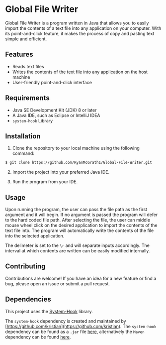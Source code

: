 # Global File Writer

Global File Writer is a program written in Java that allows you to easily import the contents of a text file into any application on your computer. With its point-and-click feature, it makes the process of copy and pasting text simple and efficient.

## Features

- Reads text files
- Writes the contents of the text file into any application on the host machine
- User-friendly point-and-click interface

## Requirements

- Java SE Development Kit (JDK) 8 or later
- A Java IDE, such as Eclipse or IntelliJ IDEA
- `system-hook` Library 

## Installation

1. Clone the repository to your local machine using the following command:

```sh 
$ git clone https://github.com/RyanMcGrath1/Global-File-Writer.git
```

2. Import the project into your preferred Java IDE.

3. Run the program from your IDE.

## Usage

Upon running the program, the user can pass the file path as the first argument and it will begin. If no argument is passed the program will defer to the hard coded file path. After selecting the file, the user can middle mouse wheel click on the desired application to import the contents of the text file into. The program will automatically write the contents of the file into the selected application. 

The delimeter is set to the `\r` and will separate inputs accordingly. The interval at which contents are written can be easily modified internally. 

## Contributing

Contributions are welcome! If you have an idea for a new feature or find a bug, please open an issue or submit a pull request.

## Dependencies

This project uses the [System-Hook](https://github.com/kristian/system-hook) library. 

The `system-hook` dependency is created and maintained by [https://github.com/kristian](https://github.com/kristian). The ``system-hook`` dependency can be found as a `.jar` file [here](https://github.com/kristian/system-hook/releases), alternatively the `Maven` dependency can be found [here](https://github.com/kristian/system-hook#maven-dependency).
